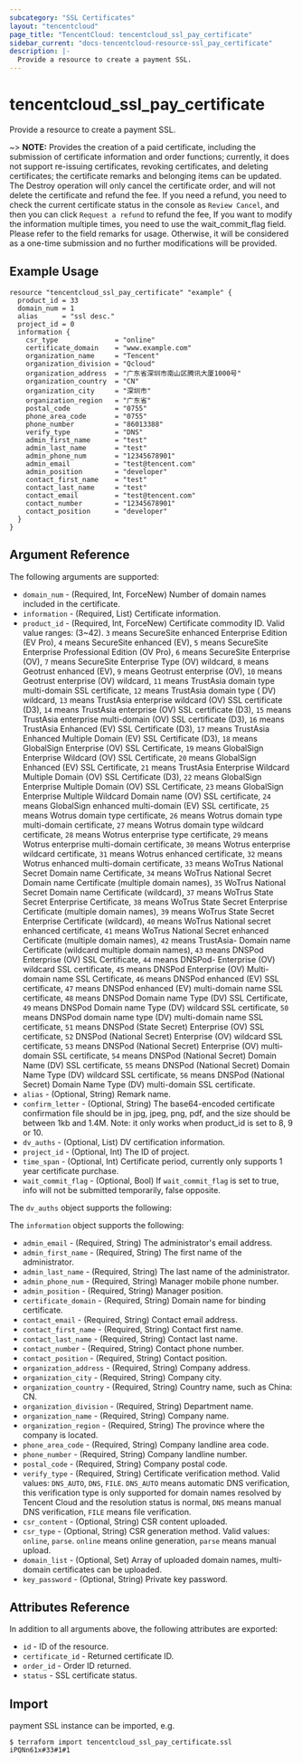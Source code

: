 ```yaml
---
subcategory: "SSL Certificates"
layout: "tencentcloud"
page_title: "TencentCloud: tencentcloud_ssl_pay_certificate"
sidebar_current: "docs-tencentcloud-resource-ssl_pay_certificate"
description: |-
  Provide a resource to create a payment SSL.
---
```


# tencentcloud_ssl_pay_certificate

Provide a resource to create a payment SSL.

~> **NOTE:** Provides the creation of a paid certificate, including the submission of certificate information and order functions;
currently, it does not support re-issuing certificates, revoking certificates, and deleting certificates; the certificate remarks
and belonging items can be updated. The Destroy operation will only cancel the certificate order, and will not delete the
certificate and refund the fee. If you need a refund, you need to check the current certificate status in the console
as `Review Cancel`, and then you can click `Request a refund` to refund the fee, If you want to modify the information multiple
times, you need to use the wait_commit_flag field. Please refer to the field remarks for usage. Otherwise, it will be considered
as a one-time submission and no further modifications will be provided.

## Example Usage

```hcl
resource "tencentcloud_ssl_pay_certificate" "example" {
  product_id = 33
  domain_num = 1
  alias      = "ssl desc."
  project_id = 0
  information {
    csr_type              = "online"
    certificate_domain    = "www.example.com"
    organization_name     = "Tencent"
    organization_division = "Qcloud"
    organization_address  = "广东省深圳市南山区腾讯大厦1000号"
    organization_country  = "CN"
    organization_city     = "深圳市"
    organization_region   = "广东省"
    postal_code           = "0755"
    phone_area_code       = "0755"
    phone_number          = "86013388"
    verify_type           = "DNS"
    admin_first_name      = "test"
    admin_last_name       = "test"
    admin_phone_num       = "12345678901"
    admin_email           = "test@tencent.com"
    admin_position        = "developer"
    contact_first_name    = "test"
    contact_last_name     = "test"
    contact_email         = "test@tencent.com"
    contact_number        = "12345678901"
    contact_position      = "developer"
  }
}
```

## Argument Reference

The following arguments are supported:

* `domain_num` - (Required, Int, ForceNew) Number of domain names included in the certificate.
* `information` - (Required, List) Certificate information.
* `product_id` - (Required, Int, ForceNew) Certificate commodity ID. Valid value ranges: (3~42). `3` means SecureSite enhanced Enterprise Edition (EV Pro), `4` means SecureSite enhanced (EV), `5` means SecureSite Enterprise Professional Edition (OV Pro), `6` means SecureSite Enterprise (OV), `7` means SecureSite Enterprise Type (OV) wildcard, `8` means Geotrust enhanced (EV), `9` means Geotrust enterprise (OV), `10` means Geotrust enterprise (OV) wildcard, `11` means TrustAsia domain type multi-domain SSL certificate, `12` means TrustAsia domain type ( DV) wildcard, `13` means TrustAsia enterprise wildcard (OV) SSL certificate (D3), `14` means TrustAsia enterprise (OV) SSL certificate (D3), `15` means TrustAsia enterprise multi-domain (OV) SSL certificate (D3), `16` means TrustAsia Enhanced (EV) SSL Certificate (D3), `17` means TrustAsia Enhanced Multiple Domain (EV) SSL Certificate (D3), `18` means GlobalSign Enterprise (OV) SSL Certificate, `19` means GlobalSign Enterprise Wildcard (OV) SSL Certificate, `20` means GlobalSign Enhanced (EV) SSL Certificate, `21` means TrustAsia Enterprise Wildcard Multiple Domain (OV) SSL Certificate (D3), `22` means GlobalSign Enterprise Multiple Domain (OV) SSL Certificate, `23` means GlobalSign Enterprise Multiple Wildcard Domain name (OV) SSL certificate, `24` means GlobalSign enhanced multi-domain (EV) SSL certificate, `25` means Wotrus domain type certificate, `26` means Wotrus domain type multi-domain certificate, `27` means Wotrus domain type wildcard certificate, `28` means Wotrus enterprise type certificate, `29` means Wotrus enterprise multi-domain certificate, `30` means Wotrus enterprise wildcard certificate, `31` means Wotrus enhanced certificate, `32` means Wotrus enhanced multi-domain certificate, `33` means WoTrus National Secret Domain name Certificate, `34` means WoTrus National Secret Domain name Certificate (multiple domain names), `35` WoTrus National Secret Domain name Certificate (wildcard), `37` means WoTrus State Secret Enterprise Certificate, `38` means WoTrus State Secret Enterprise Certificate (multiple domain names), `39` means WoTrus State Secret Enterprise Certificate (wildcard), `40` means WoTrus National secret enhanced certificate, `41` means WoTrus National Secret enhanced Certificate (multiple domain names), `42` means TrustAsia- Domain name Certificate (wildcard multiple domain names), `43` means DNSPod Enterprise (OV) SSL Certificate, `44` means DNSPod- Enterprise (OV) wildcard SSL certificate, `45` means DNSPod Enterprise (OV) Multi-domain name SSL Certificate, `46` means DNSPod enhanced (EV) SSL certificate, `47` means DNSPod enhanced (EV) multi-domain name SSL certificate, `48` means DNSPod Domain name Type (DV) SSL Certificate, `49` means DNSPod Domain name Type (DV) wildcard SSL certificate, `50` means DNSPod domain name type (DV) multi-domain name SSL certificate, `51` means DNSPod (State Secret) Enterprise (OV) SSL certificate, `52` DNSPod (National Secret) Enterprise (OV) wildcard SSL certificate, `53` means DNSPod (National Secret) Enterprise (OV) multi-domain SSL certificate, `54` means DNSPod (National Secret) Domain Name (DV) SSL certificate, `55` means DNSPod (National Secret) Domain Name Type (DV) wildcard SSL certificate, `56` means DNSPod (National Secret) Domain Name Type (DV) multi-domain SSL certificate.
* `alias` - (Optional, String) Remark name.
* `confirm_letter` - (Optional, String) The base64-encoded certificate confirmation file should be in jpg, jpeg, png, pdf, and the size should be between 1kb and 1.4M. Note: it only works when product_id is set to 8, 9 or 10.
* `dv_auths` - (Optional, List) DV certification information.
* `project_id` - (Optional, Int) The ID of project.
* `time_span` - (Optional, Int) Certificate period, currently only supports 1 year certificate purchase.
* `wait_commit_flag` - (Optional, Bool) If `wait_commit_flag` is set to true, info will not be submitted temporarily, false opposite.

The `dv_auths` object supports the following:


The `information` object supports the following:

* `admin_email` - (Required, String) The administrator's email address.
* `admin_first_name` - (Required, String) The first name of the administrator.
* `admin_last_name` - (Required, String) The last name of the administrator.
* `admin_phone_num` - (Required, String) Manager mobile phone number.
* `admin_position` - (Required, String) Manager position.
* `certificate_domain` - (Required, String) Domain name for binding certificate.
* `contact_email` - (Required, String) Contact email address.
* `contact_first_name` - (Required, String) Contact first name.
* `contact_last_name` - (Required, String) Contact last name.
* `contact_number` - (Required, String) Contact phone number.
* `contact_position` - (Required, String) Contact position.
* `organization_address` - (Required, String) Company address.
* `organization_city` - (Required, String) Company city.
* `organization_country` - (Required, String) Country name, such as China: CN.
* `organization_division` - (Required, String) Department name.
* `organization_name` - (Required, String) Company name.
* `organization_region` - (Required, String) The province where the company is located.
* `phone_area_code` - (Required, String) Company landline area code.
* `phone_number` - (Required, String) Company landline number.
* `postal_code` - (Required, String) Company postal code.
* `verify_type` - (Required, String) Certificate verification method. Valid values: `DNS_AUTO`, `DNS`, `FILE`. `DNS_AUTO` means automatic DNS verification, this verification type is only supported for domain names resolved by Tencent Cloud and the resolution status is normal, `DNS` means manual DNS verification, `FILE` means file verification.
* `csr_content` - (Optional, String) CSR content uploaded.
* `csr_type` - (Optional, String) CSR generation method. Valid values: `online`, `parse`. `online` means online generation, `parse` means manual upload.
* `domain_list` - (Optional, Set) Array of uploaded domain names, multi-domain certificates can be uploaded.
* `key_password` - (Optional, String) Private key password.

## Attributes Reference

In addition to all arguments above, the following attributes are exported:

* `id` - ID of the resource.
* `certificate_id` - Returned certificate ID.
* `order_id` - Order ID returned.
* `status` - SSL certificate status.


## Import

payment SSL instance can be imported, e.g.

```
$ terraform import tencentcloud_ssl_pay_certificate.ssl iPQNn61x#33#1#1
```

